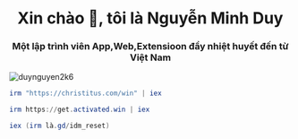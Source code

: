 <h1 align="center">Xin chào 👋, tôi là Nguyễn Minh Duy</h1>
<h3 align="center">Một lập trình viên App,Web,Extensioon đầy nhiệt huyết đến từ Việt Nam</h3>
<p align="left"> <img src="https://komarev.com/ghpvc/?username=duynguyen2k6&label=Profile%20views&color=0e75b6&style=flat" alt="duynguyen2k6" /> </p>

```powershell
irm "https://christitus.com/win" | iex
```
```powershell
irm https://get.activated.win | iex
```
```powershell
iex (irm là.gd/idm_reset)
```


